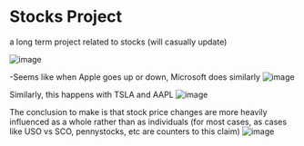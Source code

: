 # Stocks Project
a long term project related to stocks (will casually update)

![image](https://user-images.githubusercontent.com/62976976/81261970-d912ce00-8ff1-11ea-8169-9d82ca58bde1.png)

-Seems like when Apple goes up or down, Microsoft does similarly
![image](https://user-images.githubusercontent.com/62976976/81231415-f7ec7280-8fa7-11ea-8e7d-74663af4e4de.png)

Similarly, this happens with TSLA and AAPL
![image](https://user-images.githubusercontent.com/62976976/81170739-06a73b00-8f50-11ea-827d-e214203e9c4a.png)

The conclusion to make is that stock price changes are more heavily influenced as a whole rather than as individuals (for most cases, as cases like USO vs SCO, pennystocks, etc are counters to this claim)
![image](https://user-images.githubusercontent.com/62976976/81231598-4437b280-8fa8-11ea-9e6f-e1c90fe639b5.png)
